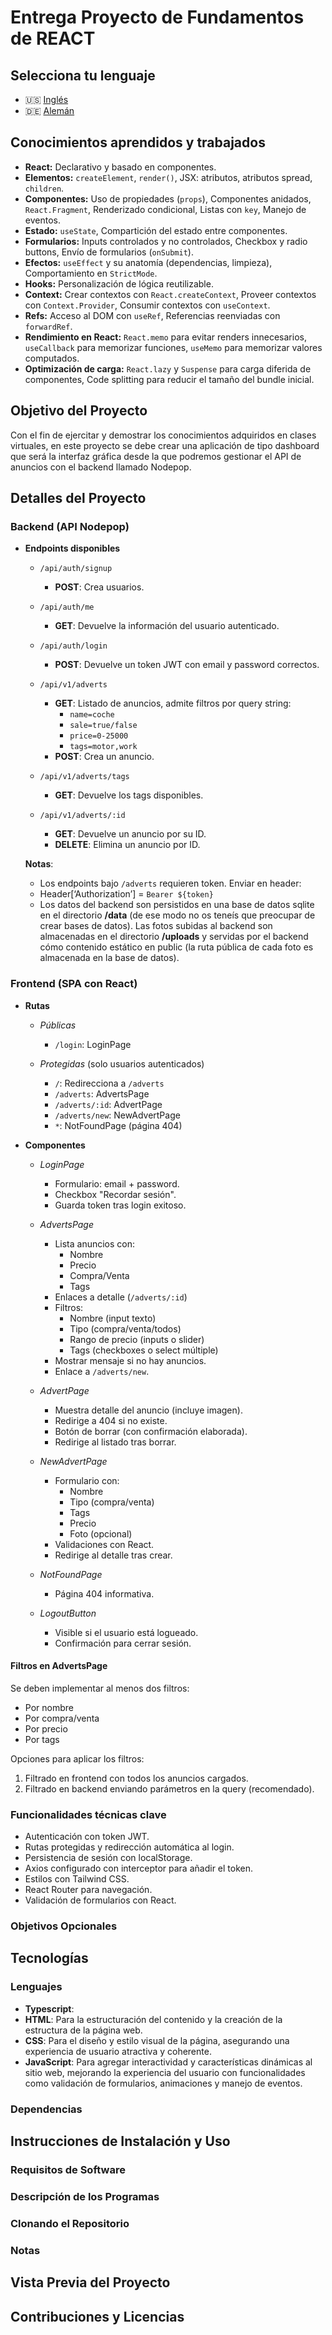# Entrega Proyecto de Fundamentos de REACT

## Selecciona tu lenguaje

- 🇺🇸 [Inglés](README.md)
- 🇩🇪 [Alemán](README.de.md)

<!-- ------------------------------------------------------------------------------------------- -->
## Conocimientos aprendidos y trabajados

- **React:** Declarativo y basado en componentes.
- **Elementos:** `createElement`, `render()`, JSX: atributos, atributos spread, `children`.
- **Componentes:** Uso de propiedades (`props`), Componentes anidados, `React.Fragment`, Renderizado condicional, Listas con `key`, Manejo de eventos.
- **Estado:** `useState`, Compartición del estado entre componentes.
- **Formularios:** Inputs controlados y no controlados, Checkbox y radio buttons, Envío de formularios (`onSubmit`).
- **Efectos:** `useEffect` y su anatomía (dependencias, limpieza), Comportamiento en `StrictMode`.
- **Hooks:** Personalización de lógica reutilizable.
- **Context:** Crear contextos con `React.createContext`, Proveer contextos con `Context.Provider`, Consumir contextos con `useContext`.
- **Refs:** Acceso al DOM con `useRef`, Referencias reenviadas con `forwardRef`.
- **Rendimiento en React:** `React.memo` para evitar renders innecesarios, `useCallback` para memorizar funciones, `useMemo` para memorizar valores computados.
- **Optimización de carga:** `React.lazy` y `Suspense` para carga diferida de componentes, Code splitting para reducir el tamaño del bundle inicial.

<!-- ------------------------------------------------------------------------------------------- -->
## Objetivo del Proyecto

Con el fin de ejercitar y demostrar los conocimientos adquiridos en clases virtuales, en este proyecto se debe crear una aplicación de tipo dashboard que será la interfaz gráfica desde la que podremos gestionar el API de anuncios con el backend llamado Nodepop.

<!-- ------------------------------------------------------------------------------------------- -->
## Detalles del Proyecto

### Backend (API Nodepop)

- **Endpoints disponibles**
  
  - `/api/auth/signup`  
    - **POST**: Crea usuarios.
  
  - `/api/auth/me`  
    - **GET**: Devuelve la información del usuario autenticado.
  
  - `/api/auth/login`  
    - **POST**: Devuelve un token JWT con email y password correctos.
  
  - `/api/v1/adverts`  
    - **GET**: Listado de anuncios, admite filtros por query string:
      - `name=coche`
      - `sale=true/false`
      - `price=0-25000`
      - `tags=motor,work`
    - **POST**: Crea un anuncio.
  
  - `/api/v1/adverts/tags`  
    - **GET**: Devuelve los tags disponibles.
  
  - `/api/v1/adverts/:id`  
    - **GET**: Devuelve un anuncio por su ID.
    - **DELETE**: Elimina un anuncio por ID.
  
  **Notas**:
  - Los endpoints bajo `/adverts` requieren token. Enviar en header:
  - Header[‘Authorization’] = `Bearer ${token}`
  - Los datos del backend son persistidos en una base de datos sqlite en el directorio **/data** (de ese modo no os teneís que preocupar de crear bases de datos). Las fotos subidas al backend son almacenadas en el directorio **/uploads** y servidas por el backend cómo contenido estático en public (la ruta pública de cada foto es almacenada en la base de datos).

### Frontend (SPA con React)

- **Rutas**
  - *Públicas*
    - `/login`: LoginPage

  - *Protegidas* (solo usuarios autenticados)
    - `/`: Redirecciona a `/adverts`
    - `/adverts`: AdvertsPage
    - `/adverts/:id`: AdvertPage
    - `/adverts/new`: NewAdvertPage
    - `*`: NotFoundPage (página 404)

- **Componentes**
  - *LoginPage*
    - Formulario: email + password.
    - Checkbox "Recordar sesión".
    - Guarda token tras login exitoso.
  
  - *AdvertsPage*
    - Lista anuncios con:
      - Nombre
      - Precio
      - Compra/Venta
      - Tags
    - Enlaces a detalle (`/adverts/:id`)
    - Filtros:
      - Nombre (input texto)
      - Tipo (compra/venta/todos)
      - Rango de precio (inputs o slider)
      - Tags (checkboxes o select múltiple)
    - Mostrar mensaje si no hay anuncios.
    - Enlace a `/adverts/new`.
  
  - *AdvertPage*
    - Muestra detalle del anuncio (incluye imagen).
    - Redirige a 404 si no existe.
    - Botón de borrar (con confirmación elaborada).
    - Redirige al listado tras borrar.

  - *NewAdvertPage*
    - Formulario con:
      - Nombre
      - Tipo (compra/venta)
      - Tags
      - Precio
      - Foto (opcional)
    - Validaciones con React.
    - Redirige al detalle tras crear.
  
  - *NotFoundPage*
    - Página 404 informativa.
  
  - *LogoutButton*
    - Visible si el usuario está logueado.
    - Confirmación para cerrar sesión.
  
#### Filtros en AdvertsPage

Se deben implementar al menos dos filtros:

- Por nombre
- Por compra/venta
- Por precio
- Por tags

Opciones para aplicar los filtros:

1. Filtrado en frontend con todos los anuncios cargados.
2. Filtrado en backend enviando parámetros en la query (recomendado).

### Funcionalidades técnicas clave

- Autenticación con token JWT.
- Rutas protegidas y redirección automática al login.
- Persistencia de sesión con localStorage.
- Axios configurado con interceptor para añadir el token.
- Estilos con Tailwind CSS.
- React Router para navegación.
- Validación de formularios con React.

### Objetivos Opcionales

<!-- ------------------------------------------------------------------------------------------- -->
## Tecnologías

### Lenguajes

- **Typescript**:
- **HTML**: Para la estructuración del contenido y la creación de la estructura de la página web.
- **CSS**: Para el diseño y estilo visual de la página, asegurando una experiencia de usuario atractiva y coherente.
- **JavaScript**: Para agregar interactividad y características dinámicas al sitio web, mejorando la experiencia del usuario con funcionalidades como validación de formularios, animaciones y manejo de eventos.

### Dependencias

<!-- ------------------------------------------------------------------------------------------- -->
## Instrucciones de Instalación y Uso

### Requisitos de Software

### Descripción de los Programas

### Clonando el Repositorio

### Notas

<!-- ------------------------------------------------------------------------------------------- -->
## Vista Previa del Proyecto

<!-- ------------------------------------------------------------------------------------------- -->

## Contribuciones y Licencias
